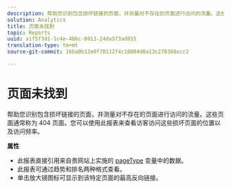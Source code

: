 ```yaml
---
description: 帮助您识别包含损坏链接的页面，并测量对不存在的页面进行访问的流量。这些页面通常称为 404 页面。您可以使用此报表来查看访客访问这些损坏页面的位置以及访问频率。
solution: Analytics
title: 页面未找到
topic: Reports
uuid: a1f5f3d1-1c4e-486c-8913-24da573ad015
translation-type: tm+mt
source-git-commit: 16ba0b12e0f70112f4c10804d0a13c278388ecc2

---
```



# 页面未找到

帮助您识别包含损坏链接的页面，并测量对不存在的页面进行访问的流量。这些页面通常称为 404 页面。您可以使用此报表来查看访客访问这些损坏页面的位置以及访问频率。

**属性**

* 此报表直接引用来自贵网站上实施的 [pageType](https://marketing.adobe.com/resources/help/en_US/sc/implement/c_pagetype.html) 变量中的数据。
* 此报表可通过趋势和排名两种格式查看。
* 单击放大镜图标可显示到该特定页面的最高反向链接。

